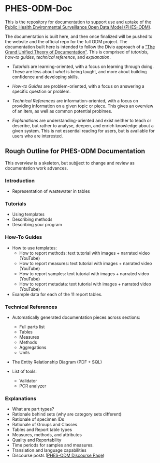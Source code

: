 # PHES-ODM-Doc

This is the repository for documentation to support use and uptake of the [Public Health Environmental Surveillance Open Data Model (PHES-ODM)](https://github.com/Big-Life-Lab/PHES-ODM).

The documentation is built here, and then once finalized will be pushed to the website and the official repo for the full ODM project. The documentation built here is intended to follow the Divio approach of a ["The Grand Unified Theory of Documentation"](https://documentation.divio.com). This is comprised of *tutorials*, *how-to guides*, *technical reference*, and *explanation*.

- *Tutorials* are learning-oriented, with a focus on learning through doing. These are less about _what_ is being taught, and more about building confidence and developing skills.

- *How-to Guides* are problem-oriented, with a focus on answering a specific question or problem. 

- *Technical References* are information-oriented, with a focus on providing information on a given topic or piece. This gives an overview of an item, as well as common potential problmes.

- *Explanations* are understanding-oriented and exist neither to teach or describe, but rather to analyse, deepen, and enrich knowledge about a given system. This is not essential reading for users, but is available for users who are interested.

## Rough Outline for PHES-ODM Documentation

This overview is a skeleton, but subjject to change and review as documentation work advances.

### Introduction 
- Representation of wastewater in tables

### Tutorials 
- Using templates 
- Describing methods 
- Describing your program 

### How-To Guides 
- How to use templates:
  * How to report methods: text tutorial with images + narrated video (YouTube)  
  * How to report measures: text tutorial with images + narrated video (YouTube) 
  * How to report samples: text tutorial with images + narrated video (YouTube) 
  * How to report metadata: text tutorial with images + narrated video (YouTube) 
- Example data for each of the 11 report tables. 

### Technical References 
- Automatically generated documentation pieces across sections: 
  * Full parts list 
  * Tables 
  * Measures 
  * Methods 
  * Aggregations 
  * Units 

- The Entity Relationship Diagram (PDF + SQL) 
- List of tools:
  * Validator 
  * PCR analyzer 

### Explanations

- What are part types? 
- Rationale behind sets (why are category sets different)
- Rationale of specimen IDs
- Rationale of Groups and Classes
- Tables and Report table types 
- Measures, methods, and attributes
- Quality and Reportability
- Time periods for samples and measures. 
- Translation and language capabilities 
- Discourse posts ([PHES-ODM Discourse Page](https://odm.discourse.group/))
